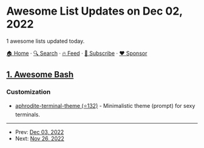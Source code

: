 # Awesome List Updates on Dec 02, 2022

1 awesome lists updated today.

[🏠 Home](/README.md) · [🔍 Search](https://www.trackawesomelist.com/search/) · [🔥 Feed](https://www.trackawesomelist.com/rss.xml) · [📮 Subscribe](https://trackawesomelist.us17.list-manage.com/subscribe?u=d2f0117aa829c83a63ec63c2f&id=36a103854c) · [❤️  Sponsor](https://github.com/sponsors/theowenyoung)



## [1. Awesome Bash](/content/awesome-lists/awesome-bash/README.md)

### Customization

*   [aphrodite-terminal-theme (⭐132)](https://github.com/win0err/aphrodite-terminal-theme) - Minimalistic theme (prompt) for sexy terminals.

---

- Prev: [Dec 03, 2022](/content/2022/12/03/README.md)
- Next: [Nov 26, 2022](/content/2022/11/26/README.md)